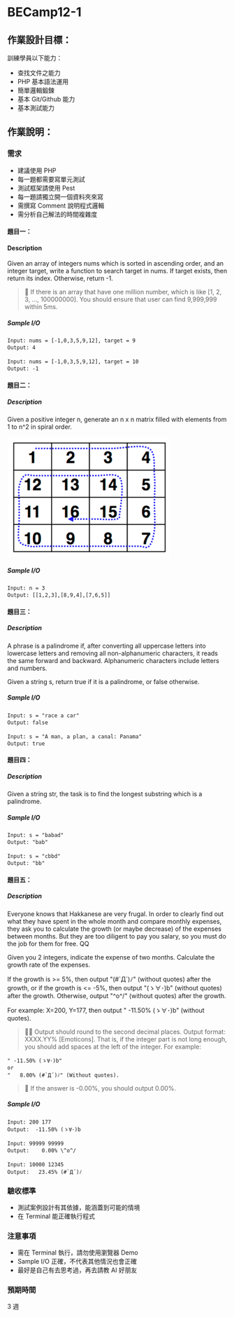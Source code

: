 # BECamp12-1

## 作業設計目標：

訓練學員以下能力：
- 查找文件之能力
- PHP 基本語法運用
- 簡單邏輯鍛鍊
- 基本 Git/Github 能力
- 基本測試能力

## 作業說明：
### 需求
- 建議使用 PHP
- 每一題都需要寫單元測試
- 測試框架請使用 Pest
- 每一題請獨立開一個資料夾來寫
- 需撰寫 Comment 說明程式邏輯
- 需分析自己解法的時間複雜度


#### 題目一：
#### Description
Given an array of integers nums which is sorted in ascending order, and an integer target, write a function to search target in nums. If target exists, then return its index. Otherwise, return -1.

> 🤔 If there is an array that have one million number, which is like [1, 2, 3, ..., 100000000]. You should ensure that user can find 9,999,999 within 5ms.

##### Sample I/O
```
Input: nums = [-1,0,3,5,9,12], target = 9
Output: 4

Input: nums = [-1,0,3,5,9,12], target = 10
Output: -1
```

#### 題目二：
##### Description
Given a positive integer n, generate an n x n matrix filled with elements from 1 to n^2 in spiral order.

![Alt text](image-1.png)

##### Sample I/O
```
Input: n = 3
Output: [[1,2,3],[8,9,4],[7,6,5]]
```

#### 題目三：
##### Description
A phrase is a palindrome if, after converting all uppercase letters into lowercase letters and removing all non-alphanumeric characters, it reads the same forward and backward. Alphanumeric characters include letters and numbers.

Given a string s, return true if it is a palindrome, or false otherwise.

##### Sample I/O
```
Input: s = "race a car"
Output: false

Input: s = "A man, a plan, a canal: Panama"
Output: true
```

#### 題目四：
##### Description
Given a string str, the task is to find the longest substring which is a palindrome.


##### Sample I/O
```
Input: s = "babad"
Output: "bab"

Input: s = "cbbd"
Output: "bb"
```

#### 題目五：
##### Description
Everyone knows that Hakkanese are very frugal.
In order to clearly find out what they have spent in the whole month and compare monthly expenses,
they ask you to calculate the growth (or maybe decrease) of the expenses between months.
But they are too diligent to pay you salary,
so you must do the job for them for free. QQ

Given you 2 integers, indicate the expense of two months.
Calculate the growth rate of the expenses.

If the growth is >= 5%, then output "(#`Д´)ﾉ" (without quotes) after the growth,
or if the growth is <= -5%, then output "(ゝ∀･)b" (without quotes) after the growth.
Otherwise, output "\^o^/" (without quotes) after the growth.

For example:
X=200, Y=177, then output "    -11.50% (ゝ∀･)b" (without quotes).

> 😵‍💫 Output should round to the second decimal places.
Output format: XXXX.YY% [Emoticons].
That is, if the integer part is not long enough, you should add spaces at the left of the integer.
For example: 
```
" -11.50% (ゝ∀･)b" 
or 
"   8.00% (#`Д´)ﾉ" (Without quotes). 
```

> 🥹 If the answer is -0.00%, you should output 0.00%.

##### Sample I/O
```
Input: 200 177
Output:  -11.50% (ゝ∀･)b

Input: 99999 99999
Output:    0.00% \^o^/

Input: 10000 12345
Output:   23.45% (#`Д´)ﾉ

```

### 驗收標準
- 測試案例設計有其依據，能涵蓋到可能的情境
- 在 Terminal 能正確執行程式

### 注意事項
- 需在 Terminal 執行，請勿使用瀏覽器 Demo
- Sample I/O 正確，不代表其他情況也會正確
- 最好是自己有去思考過，再去請教 AI 好朋友

### 預期時間
3 週
